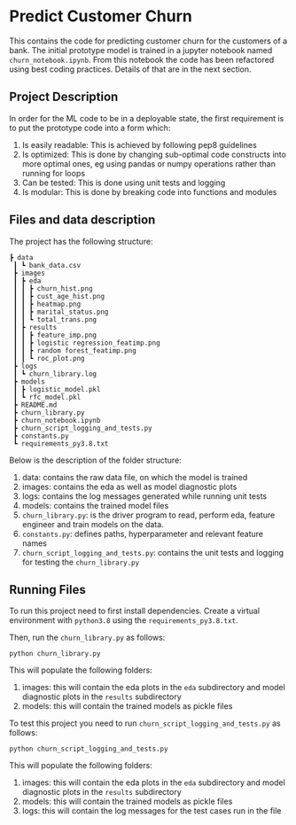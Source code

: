 # Predict Customer Churn
This contains the code for predicting customer churn for the customers of a bank. The initial prototype model is trained in a jupyter notebook named `churn_notebook.ipynb`. From this notebook the code has been refactored using best coding practices. Details of that are in the next section.

## Project Description
In order for the ML code to be in a deployable state, the first requirement is to put the prototype code into a form which:
1. Is easily readable: This is achieved by following pep8 guidelines
2. Is optimized: This is done by changing sub-optimal code constructs into more optimal ones, eg using pandas or numpy operations rather than running for loops
3. Can be tested: This is done using unit tests and logging
4. Is modular: This is done by breaking code into functions and modules

## Files and data description
The project has the following structure:
```
┣ data
 ┃ ┗ bank_data.csv
 ┣ images
 ┃ ┣ eda
 ┃ ┃ ┣ churn_hist.png
 ┃ ┃ ┣ cust_age_hist.png
 ┃ ┃ ┣ heatmap.png
 ┃ ┃ ┣ marital_status.png
 ┃ ┃ ┗ total_trans.png
 ┃ ┣ results
 ┃ ┃ ┣ feature_imp.png
 ┃ ┃ ┣ logistic regression_featimp.png
 ┃ ┃ ┣ random forest_featimp.png
 ┃ ┃ ┗ roc_plot.png
 ┣ logs
 ┃ ┗ churn_library.log
 ┣ models
 ┃ ┣ logistic_model.pkl
 ┃ ┗ rfc_model.pkl
 ┣ README.md
 ┣ churn_library.py
 ┣ churn_notebook.ipynb
 ┣ churn_script_logging_and_tests.py
 ┣ constants.py
 ┗ requirements_py3.8.txt
```

Below is the description of the folder structure:
1. data: contains the raw data file, on which the model is trained
2. images: contains the eda as well as model diagnostic plots
3. logs: contains the log messages generated while running unit tests
4. models: contains the trained model files
5. `churn_library.py`: is the driver program to read, perform eda, feature engineer and train models on the data.
6. `constants.py`: defines paths, hyperparameter and relevant feature names
7. `churn_script_logging_and_tests.py`: contains the unit tests and logging for testing the `churn_library.py`

## Running Files
To run this project need to first install dependencies. Create a virtual environment with `python3.8` using the `requirements_py3.8.txt`.

Then, run the `churn_library.py` as follows:
```shell
python churn_library.py
```

This will populate the following folders:
1. images: this will contain the eda plots in the `eda` subdirectory and model diagnostic plots in the `results` subdirectory
2. models: this will contain the trained models as pickle files


To test this project you need to run `churn_script_logging_and_tests.py` as follows:

```shell
python churn_script_logging_and_tests.py
```

This will populate the following folders:
1. images: this will contain the eda plots in the `eda` subdirectory and model diagnostic plots in the `results` subdirectory
2. models: this will contain the trained models as pickle files
3. logs: this will contain the log messages for the test cases run in the file



